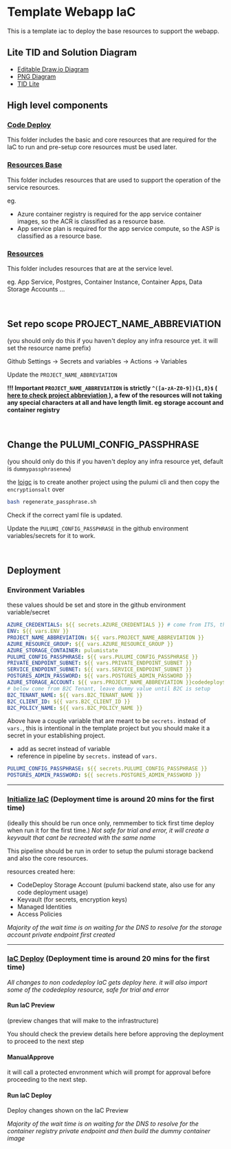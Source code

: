 # Template Webapp IaC

This is a template iac to deploy the base resources to support the webapp.


## Lite TID and Solution Diagram

- [Editable Draw.io Diagram](./documents/SDTWebAppTemplate.drawio)
- [PNG Diagram](./documents/SDTWebAppTemplate.drawio.png)
- [TID Lite](./documents/TID%20Lite%20WebApp%20Template.docx)

## High level components

### [Code Deploy](./codedeploy/)

This folder includes the basic and core resources that are required for the IaC to run and pre-setup core resources must be used later.

### [Resources Base](./resources_base/)

This folder includes resources that are used to support the operation of the service resources.

eg.

- Azure container registry is required for the app service container images, so the ACR is classified as a resource base.
- App service plan is required for the app service compute, so the ASP is classified as a resource base.

### [Resources](./resources/)

This folder includes resources that are at the service level.

eg. App Service, Postgres, Container Instance, Container Apps, Data Storage Accounts ...

<br>

## Set repo scope PROJECT_NAME_ABBREVIATION

(you should only do this if you haven't deploy any infra resource yet. it will set the resource name prefix)

Github Settings -> Secrets and variables -> Actions -> Variables

Update the `PROJECT_NAME_ABBREVIATION`

**!!! Important `PROJECT_NAME_ABBREVIATION` is strictly `^([a-zA-Z0-9]){1,8}$` ([ here to check project abbreviation ](https://regex101.com/r/wUXqbN/1)), a few of the resources will not taking any special characters at all and have length limit. eg storage account and container registry**

<br>

## Change the PULUMI_CONFIG_PASSPHRASE

(you should only do this if you haven't deploy any infra resource yet, default is `dummypassphrasenew`)

the [loigc](./regenerate_passphrase.sh) is to create another project using the pulumi cli and then copy the `encryptionsalt` over

```bash
bash regenerate_passphrase.sh
```

Check if the correct yaml file is updated.

Update the `PULUMI_CONFIG_PASSPHRASE` in the github environment variables/secrets for it to work.

<br>


## Deployment

### Environment Variables

these values should be set and store in the github environment variable/secret

```yaml
AZURE_CREDENTIALS: ${{ secrets.AZURE_CREDENTIALS }} # come from ITS, they will have to add this for you in different github environment
ENV: ${{ vars.ENV }}
PROJECT_NAME_ABBREVIATION: ${{ vars.PROJECT_NAME_ABBREVIATION }}
AZURE_RESOURCE_GROUP: ${{ vars.AZURE_RESOURCE_GROUP }}
AZURE_STORAGE_CONTAINER: pulumistate
PULUMI_CONFIG_PASSPHRASE: ${{ vars.PULUMI_CONFIG_PASSPHRASE }}
PRIVATE_ENDPOINT_SUBNET: ${{ vars.PRIVATE_ENDPOINT_SUBNET }}
SERVICE_ENDPOINT_SUBNET: ${{ vars.SERVICE_ENDPOINT_SUBNET }}
POSTGRES_ADMIN_PASSWORD: ${{ vars.POSTGRES_ADMIN_PASSWORD }}
AZURE_STORAGE_ACCOUNT: ${{ vars.PROJECT_NAME_ABBREVIATION }}codedeploy${{ vars.ENV }}
# below come from B2C Tenant, leave dummy value until B2C is setup
B2C_TENANT_NAME: ${{ vars.B2C_TENANT_NAME }} 
B2C_CLIENT_ID: ${{ vars.B2C_CLIENT_ID }}
B2C_POLICY_NAME: ${{ vars.B2C_POLICY_NAME }}
```

Above have a couple variable that are meant to be `secrets.` instead of `vars.`, this is intentional in the template project but you should make it a secret in your establishing project.

- add as secret instead of variable
- reference in pipeline by `secrets.` instead of `vars.`

```yaml
PULUMI_CONFIG_PASSPHRASE: ${{ secrets.PULUMI_CONFIG_PASSPHRASE }}
POSTGRES_ADMIN_PASSWORD: ${{ secrets.POSTGRES_ADMIN_PASSWORD }}
```

---

### [Initialize IaC](./.github/workflows/InitializeIaC.yml) (Deployment time is around 20 mins for the first time)

(ideally this should be run once only, remmember to tick first time deploy when run it for the first time.)
_Not safe for trial and error, it will create a keyvault that cant be recreated with the same name_

This pipeline should be run in order to setup the pulumi storage backend and also the core resources.

resources created here:

- CodeDeploy Storage Account (pulumi backend state, also use for any code deployment usage)
- Keyvault (for secrets, encryption keys)
- Managed Identities
- Access Policies

_Majority of the wait time is on waiting for the DNS to resolve for the storage account private endpoint first created_

---

### [IaC Deploy](./.github/workflows/IaCDeploy.yml) (Deployment time is around 20 mins for the first time)

_All changes to non codedeploy IaC gets deploy here. it will also import some of the codedeploy resource, safe for trial and error_

#### Run IaC Preview

(preview changes that will make to the infrastructure)

You should check the preview details here before approving the deployment to proceed to the next step

#### ManualApprove

it will call a protected envronment which will prompt for approval before proceeding to the next step.

#### Run IaC Deploy

Deploy changes shown on the IaC Preview

_Majority of the wait time is on waiting for the DNS to resolve for the container registry private endpoint and then build the dummy container image_
